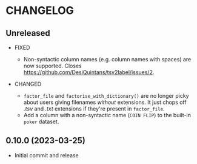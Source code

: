 # CHANGELOG

## Unreleased

- FIXED
    - Non-syntactic column names (e.g. column names with spaces) are now supported. Closes <https://github.com/DesiQuintans/tsv2label/issues/2>.

- CHANGED
    - `factor_file` and `factorise_with_dictionary()` are no longer picky about users giving filenames *without* extensions. It just chops off  *.tsv* and *.txt* extensions if they're present in `factor_file`.
    - Add a column with a non-syntactic name (`COIN FLIP`) to the built-in `poker` dataset. 

## 0.10.0 (2023-03-25)

- Initial commit and release
